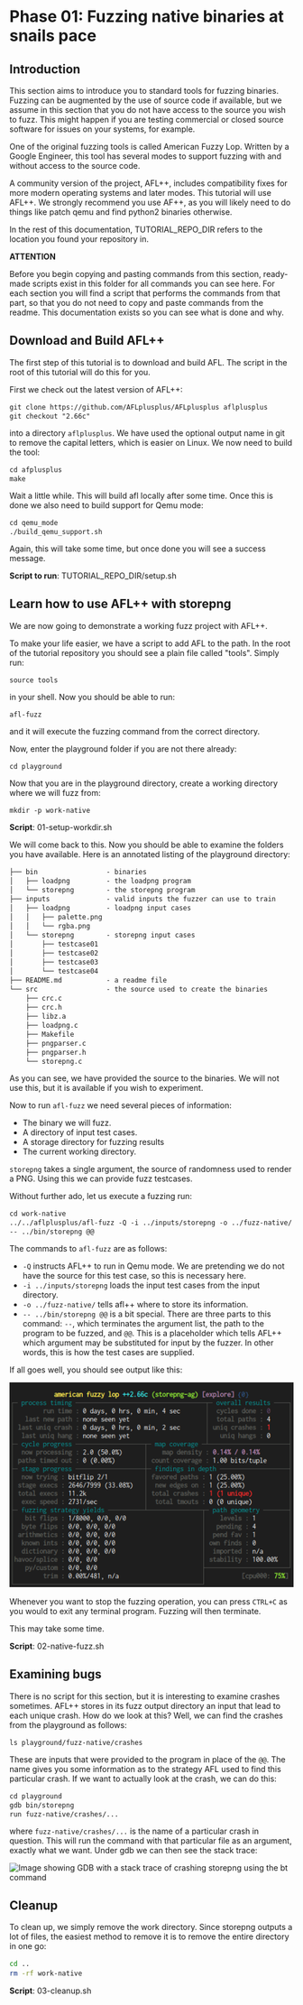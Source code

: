 # Phase 01: Fuzzing native binaries at snails pace

## Introduction

This section aims to introduce you to standard tools for fuzzing binaries. 
Fuzzing can be augmented by the use of source code if available, but we 
assume in this section that you do not have access to the source you wish to 
fuzz. This might happen if you are testing commercial or closed source software 
for issues on your systems, for example. 

One of the original fuzzing tools is called American Fuzzy Lop. Written by 
a Google Engineer, this tool has several modes to support fuzzing with and 
without access to the source code.

A community version of the project, AFL++, includes compatibility fixes for 
more modern operating systems and later modes. This tutorial will use AFL++. 
We strongly recommend you use AF++, as you will likely need to do things like 
patch qemu and find python2 binaries otherwise.

In the rest of this documentation, TUTORIAL_REPO_DIR refers to the location 
you found your repository in. 

__**ATTENTION**__

Before you begin copying and pasting commands from this section, ready-made 
scripts exist in this folder for all commands you can see here. For each section you 
will find a script that performs the commands from that part, so that you 
do not need to copy and paste commands from the readme. This documentation 
exists so you can see what is done and why.

## Download and Build AFL++

The first step of this tutorial is to download and build AFL. The script in the 
root of this tutorial will do this for you. 

First we check out the latest version of AFL++:

```
git clone https://github.com/AFLplusplus/AFLplusplus aflplusplus
git checkout "2.66c"
```

into a directory `aflplusplus`. We have used the optional output name in git 
to remove the capital letters, which is easier on Linux. 
We now need to build the tool:

```
cd afplusplus
make
```

Wait a little while. This will build afl locally after some time. Once this is 
done we also need to build support for Qemu mode:

```
cd qemu_mode
./build_qemu_support.sh
```

Again, this will take some time, but once done you will see a success message.

**Script to run**: TUTORIAL_REPO_DIR/setup.sh

## Learn how to use AFL++ with storepng

We are now going to demonstrate a working fuzz project with AFL++. 

To make your life easier, we have a script to add AFL to the path. In the 
root of the tutorial repository you should see a plain file called "tools". 
Simply run:

```shell
source tools
```

in your shell. Now you should be able to run:

```
afl-fuzz
```

and it will execute the fuzzing command from the correct directory.

Now, enter the playground folder if you are not there already:

```
cd playground
```

Now that you are in the playground directory, create a working directory where 
we will fuzz from:

```
mkdir -p work-native
```

**Script**: 01-setup-workdir.sh

We will come back to this. Now you should be able to examine the folders 
you have available. Here is an annotated listing of the playground 
directory:

```
├── bin                 - binaries
│   ├── loadpng         - the loadpng program
│   └── storepng        - the storepng program 
├── inputs              - valid inputs the fuzzer can use to train
│   ├── loadpng         - loadpng input cases
│   │   ├── palette.png
│   │   └── rgba.png
│   └── storepng        - storepng input cases
│       ├── testcase01
│       ├── testcase02
│       ├── testcase03
│       └── testcase04
├── README.md           - a readme file
└── src                 - the source used to create the binaries
    ├── crc.c
    ├── crc.h
    ├── libz.a
    ├── loadpng.c
    ├── Makefile
    ├── pngparser.c
    ├── pngparser.h
    └── storepng.c
```

As you can see, we have provided the source to the binaries. We will not use 
this, but it is available if you wish to experiment.

Now to run `afl-fuzz` we need several pieces of information:

 - The binary we will fuzz.
 - A directory of input test cases.
 - A storage directory for fuzzing results
 - The current working directory.

`storepng` takes a single argument, the source of randomness used to render a 
PNG. Using this we can provide fuzz testcases. 

Without further ado, let us execute a fuzzing run:

```
cd work-native
../../aflplusplus/afl-fuzz -Q -i ../inputs/storepng -o ../fuzz-native/ -- ../bin/storepng @@
```

The commands to `afl-fuzz` are as follows:

 - `-Q` instructs AFL++ to run in Qemu mode. We are pretending we do not have 
   the source for this test case, so this is necessary here.
 - `-i ../inputs/storepng` loads the input test cases from the input directory.
 - `-o ../fuzz-native/` tells afl++ where to store its information.
 - `-- ../bin/storepng @@` is a bit special. There are three parts to this 
   command: `--`, which terminates the argument list, the path to the 
   program to be fuzzed, and `@@`. This is a placeholder which tells AFL++ 
   which argument may be substituted for input by the fuzzer. In other words, 
   this is how the test cases are supplied.

If all goes well, you should see output like this:

![Image showing terminal with AFL running, presenting crash statistics](aflinaction.png)

Whenever you want to stop the fuzzing operation, you can press `CTRL+C` 
as you would to exit any terminal program. Fuzzing will then terminate.

This may take some time.

**Script**: 02-native-fuzz.sh

## Examining bugs

There is no script for this section, but it is interesting to examine crashes 
sometimes. AFL++ stores in its fuzz output directory an input that lead to 
each unique crash. How do we look at this? Well, we can find the crashes 
from the playground as follows:

```shell
ls playground/fuzz-native/crashes
```

These are inputs that were provided to the program in place of the `@@`. 
The name gives you some information as to the strategy AFL used to find this 
particular crash. If we want to actually look at the crash, we can do this:

```shell
cd playground
gdb bin/storepng
run fuzz-native/crashes/...
```

where `fuzz-native/crashes/...` is the name of a particular crash in question. 
This will run the command with that particular file as an argument, exactly 
what we want. Under gdb we can then see the stack trace:

![Image showing GDB with a stack trace of crashing storepng using the 
bt command](gdb.png)

## Cleanup

To clean up, we simply remove the work directory. Since storepng outputs a 
lot of files, the easiest method to remove it is to remove the entire directory 
in one go:

```sh
cd ..
rm -rf work-native
```

**Script**: 03-cleanup.sh
